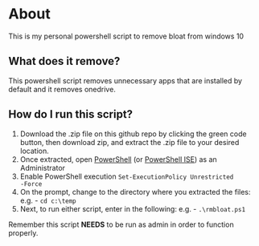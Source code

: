 # About
This is my personal powershell script to remove bloat from windows 10

## What does it remove? 
This powershell script removes unnecessary apps that are installed by default and it removes onedrive.

## How do I run this script? 
1) Download the .zip file on this github repo by clicking the green code button, then download zip, and extract the .zip file to your desired location.
2) Once extracted, open [PowerShell](https://docs.microsoft.com/en-us/powershell/scripting/overview?view=powershell-5.1) (or [PowerShell ISE](https://docs.microsoft.com/en-us/powershell/scripting/windows-powershell/ise/introducing-the-windows-powershell-ise?view=powershell-7)) as an Administrator
3) Enable PowerShell execution
<code>Set-ExecutionPolicy Unrestricted -Force</code>
4) On the prompt, change to the directory where you extracted the files:
  e.g. - `cd c:\temp`
5) Next, to run either script, enter in the following:
  e.g. - `.\rmbloat.ps1`
  
  Remember this script **NEEDS** to be run as admin in order to function properly.
